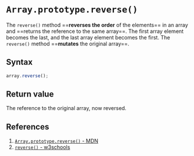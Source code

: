 # `Array.prototype.reverse()`

The `reverse()` method ==**reverses the order** of the elements== in an array and ==returns the reference to the same array==. The first array element becomes the last, and the last array element becomes the first. The `reverse()` method ==**mutates** the original array==.

## Syntax

```js
array.reverse();
```

## Return value

The reference to the original array, now reversed.

## References

1. [`Array.prototype.reverse()` - MDN](https://developer.mozilla.org/en-US/docs/Web/JavaScript/Reference/Global_Objects/Array/reverse)
2. [`reverse()` - w3schools](https://www.w3schools.com/jsref/jsref_reverse.asp)
